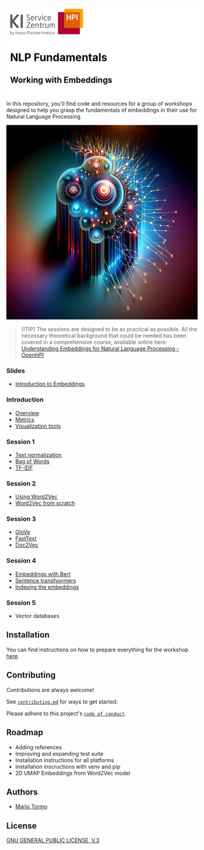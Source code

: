 <div style="background-color: #ffffff; color: #000000; padding: 10px;">
<img src="./media/img/kisz_logo.png" width="192" height="69"> 
<h1> NLP Fundamentals
<h2> Working with Embeddings
</div>
    
In this repository, you'll find code and resources for a group of workshops designed to help you grasp the fundamentals of embeddings in their use for Natural Language Processing.

<p style="text-align:center;"><img src="./media/img/Background_Talk.png" width="896" height="512"></p>

> [!TIP]  The sessions are designed to be as practical as possible. All the necessary theoretical background that could be needed has been covered in a comprehensive course, available online here:
> [Understanding Embeddings for Natural Language Processing - OpenHPI](https://open.hpi.de/courses/embeddingsfornlp-kisz2023)

### Slides
- [Introduction to Embeddings](./references/Introduction_to_Embeddings_-_Slides.pdf) 

### Introduction
- [Overview](./notebooks/1.01_Overview.ipynb)
- [Metrics](./notebooks/1.02_Metrics.ipynb)
- [Visualization tools](./notebooks/1.03_Visualization.ipynb)

### Session 1
- [Text normalization](./notebooks/2.01_Text_Normalization.ipynb)
- [Bag of Words](./notebooks/2.02_BoW.ipynb)
- [TF-IDF](./notebooks/2.03_TF-IDF.ipynb)

### Session 2
- [Using Word2Vec](./notebooks/3.01_Word2Vec.ipynb)
- [Word2Vec from scratch](./notebooks/3.05_Word2Vec_from_scratch.ipynb)

### Session 3
- [GloVe](./notebooks/3.02_GloVe.ipynb)
- [FastText](./notebooks/3.03_FastText.ipynb)
- [Doc2Vec](./notebooks/3.04_Doc2Vec.ipynb)

### Session 4
- [Embeddings with Bert](./notebooks/4.01_Embeddings%20with%20Bert.ipynb)
- [Sentence transfvormers](./notebooks/4.02_Sentence_transformers.ipynb)
- [Indexing the embeddings](./notebooks/4.03_Indexing%20the%20embeddings.ipynb)

### Session 5
- Vector databases


## Installation

You can find instructions on how to prepare everything for the workshop [here](instructions.md).
    
## Contributing

Contributions are always welcome!

See [`contributing.md`](contributing.md) for ways to get started.

Please adhere to this project's [`code of conduct`](CODE_OF_CONDUCT.md).


## Roadmap
- Adding references
- Improving and expanding test suite
- Installation instructions for all platforms
- Installation inscructions with venv and pip
- 2D UMAP Embeddings from Word2Vec model

## Authors
- [Mario Tormo](https://github.com/mt0rm0)

## License

[GNU GENERAL PUBLIC LICENSE, V.3](LICENSE)

